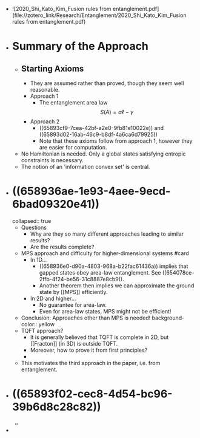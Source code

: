 - ![2020_Shi_Kato_Kim_Fusion rules from entanglement.pdf](file://zotero_link/Research/Entanglement/2020_Shi_Kato_Kim_Fusion rules from entanglement.pdf)
- # Summary of the Approach
	- ## Starting Axioms
		- They are assumed rather than proved, though they seem well reasonable.
		- Approach 1
			- The entanglement area law
			  $$
			  S(A)=\alpha \ell-\gamma
			  $$
		- Approach 2
			- ((65893cf9-7cea-42bf-a2e0-9fb81e10022e)) and ((65893d02-16ab-46c9-b8df-4a6ca6d79925))
			- Note that these axioms follow from approach 1, however they are easier for computation.
	- No Hamiltonian is needed. Only a global states satisfying entropic constraints is necessary.
	- The notion of an 'information convex set' is central.
- # ((658936ae-1e93-4aee-9ecd-6bad09320e41))
  collapsed:: true
	- Questions
		- Why are they so many different approaches leading to similar results?
		- Are the results complete?
	- MPS approach and difficulty for higher-dimensional systems #card
		- In 1D...
			- ((658936e0-d90a-4803-968a-b22fac61436a)) implies that gapped states obey area-law entanglement. See ((654078ce-2ffb-4f24-be56-31c8887e8cb9)).
			- Another theorem then implies we can approximate the ground state by [[MPS]] efficiently.
		- In 2D and higher...
			- No guarantee for area-law.
			- Even for area-law states, MPS might not be efficient!
	- Conclusion: Approaches other than MPS is needed!
	  background-color:: yellow
	- TQFT approach?
		- It is generally believed that TQFT is complete in 2D, but [[Fracton]] (in 3D) is outside TQFT.
		- Moreover, how to prove it from first principles?
		-
	- This motivates the third approach in the paper, i.e. from entanglement.
- # ((65893f02-cec8-4d54-bc96-39b6d8c28c82))
	-
-